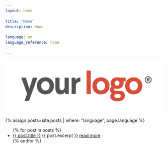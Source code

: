 ```yaml
---
layout: home

title: "Home"
description: Home

language: en
language_reference: home

---
```

![](/assets/img/logo.png)
 
{% assign posts=site.posts | where: "language", page.language %}

<ul class="post-item-list">
  {% for post in posts %}
    <li class="post-item">
        <a class="post-item-title" href="{{ post.url }}">{{ post.title }}</a>
      {{ post.excerpt }} <a class="post-item-excerpt" href="{{ post.url }}">read more</a>
    </li>
  {% endfor %}
</ul>

